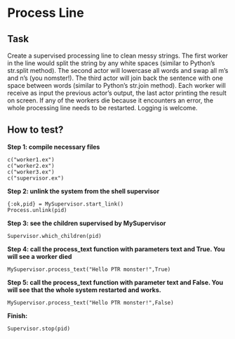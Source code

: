 # Process Line

## Task         
Create a supervised processing line to clean messy strings. The first worker in the line would split the string by any white spaces (similar to Python’s str.split method). The second actor will lowercase all words and swap all m’s and n’s (you nomster!). The third actor will join back the sentence with one space between words (similar to Python’s str.join method). Each worker will receive as input the previous actor’s output, the last actor printing the result on screen. If any of the workers die because it encounters an error, the whole processing line needs to be restarted. Logging is welcome.

## How to test?

**Step 1: compile necessary files**
```
c("worker1.ex")
c("worker2.ex")
c("worker3.ex")
c("supervisor.ex")
```
**Step 2: unlink the system from the shell supervisor**
```
{:ok,pid} = MySupervisor.start_link()
Process.unlink(pid)
```
**Step 3: see the children supervised by MySupervisor**
```
Supervisor.which_children(pid)
```
**Step 4: call the process_text function with parameters text and True. You will see a worker died**
```
MySupervisor.process_text("Hello PTR monster!",True) 
```
**Step 5: call the process_text function with parameter text and False. You will see that the whole system restarted and works.**
```
MySupervisor.process_text("Hello PTR monster!",False)
```
**Finish:**
```
Supervisor.stop(pid)
```
